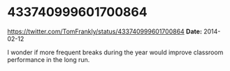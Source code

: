 # 433740999601700864
https://twitter.com/TomFrankly/status/433740999601700864
**Date:** 2014-02-12

I wonder if more frequent breaks during the year would improve classroom performance in the long run.
